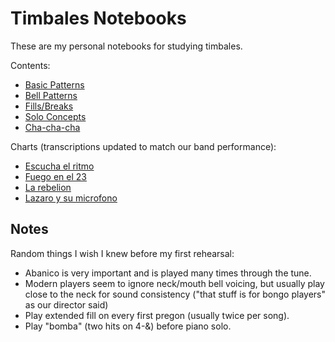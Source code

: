 # Timbales Notebooks

These are my personal notebooks for studying timbales.

Contents:

- [Basic Patterns](pdf/basics.pdf)
- [Bell Patterns](pdf/bell.pdf)
- [Fills/Breaks](pdf/fills.pdf)
- [Solo Concepts](pdf/solo.pdf)
- [Cha-cha-cha](pdf/cha-cha-cha.pdf)

Charts (transcriptions updated to match our band performance):
- [Escucha el ritmo](pdf/escucha-el-ritmo.pdf)
- [Fuego en el 23](pdf/fuego-en-el-23.pdf)
- [La rebelion](pdf/la-rebelion.pdf)
- [Lazaro y su microfono](pdf/lazaro-y-su-microfono.pdf)

## Notes

Random things I wish I knew before my first rehearsal:

- Abanico is very important and is played many times through the tune.
- Modern players seem to ignore neck/mouth bell voicing, but usually play close to the neck
  for sound consistency ("that stuff is for bongo players" as our director said)
- Play extended fill on every first pregon (usually twice per song).
- Play "bomba" (two hits on 4-&) before piano solo.
